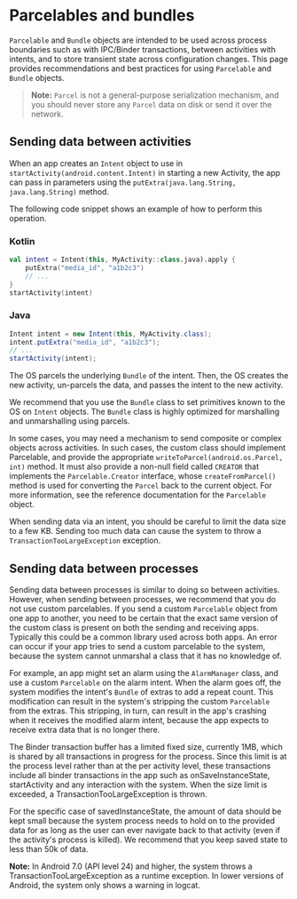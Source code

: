 # Parcelables and bundles

`Parcelable` and `Bundle` objects are intended to be used across process boundaries such as with IPC/Binder transactions, between activities with intents, and to store transient state across configuration changes. This page provides recommendations and best practices for using `Parcelable` and `Bundle` objects.

> **Note:** `Parcel` is not a general-purpose serialization mechanism, and you should never store any `Parcel` data on disk or send it over the network.

Sending data between activities
-------------------------------

When an app creates an `Intent` object to use in `startActivity(android.content.Intent)` in starting a new Activity, the app can pass in parameters using the `putExtra(java.lang.String, java.lang.String)` method.

The following code snippet shows an example of how to perform this operation.

### Kotlin

```kotlin
val intent = Intent(this, MyActivity::class.java).apply {
    putExtra("media_id", "a1b2c3")
    // ...
}
startActivity(intent)
```

### Java

```java
Intent intent = new Intent(this, MyActivity.class);
intent.putExtra("media_id", "a1b2c3");
// ...
startActivity(intent);
```

The OS parcels the underlying `Bundle` of the intent. Then, the OS creates the new activity, un-parcels the data, and passes the intent to the new activity.

We recommend that you use the `Bundle` class to set primitives known to the OS on `Intent` objects. The `Bundle` class is highly optimized for marshalling and unmarshalling using parcels.

In some cases, you may need a mechanism to send composite or complex objects across activities. In such cases, the custom class should implement Parcelable, and provide the appropriate `writeToParcel(android.os.Parcel, int)` method. It must also provide a non-null field called `CREATOR` that implements the `Parcelable.Creator` interface, whose `createFromParcel()` method is used for converting the `Parcel` back to the current object. For more information, see the reference documentation for the `Parcelable` object.

When sending data via an intent, you should be careful to limit the data size to a few KB. Sending too much data can cause the system to throw a `TransactionTooLargeException` exception.

Sending data between processes
------------------------------

Sending data between processes is similar to doing so between activities. However, when sending between processes, we recommend that you do not use custom parcelables. If you send a custom `Parcelable` object from one app to another, you need to be certain that the exact same version of the custom class is present on both the sending and receiving apps. Typically this could be a common library used across both apps. An error can occur if your app tries to send a custom parcelable to the system, because the system cannot unmarshal a class that it has no knowledge of.

For example, an app might set an alarm using the `AlarmManager` class, and use a custom `Parcelable` on the alarm intent. When the alarm goes off, the system modifies the intent's `Bundle` of extras to add a repeat count. This modification can result in the system's stripping the custom `Parcelable` from the extras. This stripping, in turn, can result in the app's crashing when it receives the modified alarm intent, because the app expects to receive extra data that is no longer there.

The Binder transaction buffer has a limited fixed size, currently 1MB, which is shared by all transactions in progress for the process. Since this limit is at the process level rather than at the per activity level, these transactions include all binder transactions in the app such as onSaveInstanceState, startActivity and any interaction with the system. When the size limit is exceeded, a TransactionTooLargeException is thrown.

For the specific case of savedInstanceState, the amount of data should be kept small because the system process needs to hold on to the provided data for as long as the user can ever navigate back to that activity (even if the activity's process is killed). We recommend that you keep saved state to less than 50k of data.

**Note:** In Android 7.0 (API level 24) and higher, the system throws a TransactionTooLargeException as a runtime exception. In lower versions of Android, the system only shows a warning in logcat.